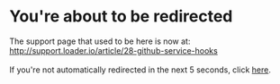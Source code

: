 # You're about to be redirected
The support page that used to be here is now at:
<br />
<a href="http://support.loader.io/article/28-github-service-hooks">http://support.loader.io/article/28-github-service-hooks</a>
<br />
<br />
If you're not automatically redirected in the next 5 seconds, click <a href="http://support.loader.io/article/28-github-service-hooks">here</a>. 

<div id="spacer"></div>
